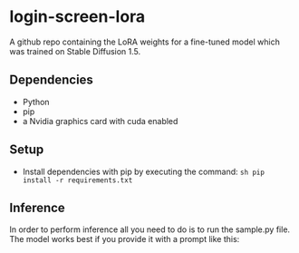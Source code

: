 # login-screen-lora

A github repo containing the LoRA weights for a fine-tuned model which was trained on Stable Diffusion 1.5.

## Dependencies

- Python
- pip
- a Nvidia graphics card with cuda enabled

## Setup

- Install dependencies with pip by executing the command: ```sh pip install -r requirements.txt```

## Inference

In order to perform inference all you need to do is to run the sample.py file. The model works best if you provide it with a prompt like this: